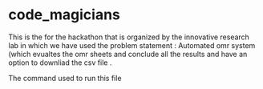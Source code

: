 # code_magicians 
This is the for the hackathon that is organized by the innovative research lab  in which we have used the  problem statement : Automated omr system (which evualtes the omr sheets and conclude all the results and have an option to downliad the csv file .

The command used to run this file 
